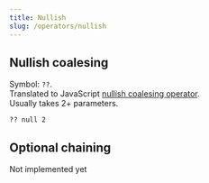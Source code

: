 ```yaml
---
title: Nullish
slug: /operators/nullish
---
```


## Nullish coalesing

Symbol: `??`. <br/>
Translated to JavaScript [nullish coalesing operator](https://developer.mozilla.org/en-US/docs/Web/JavaScript/Reference/Operators/Nullish_coalescing_operator). <br/>
Usually takes 2+ parameters.

```
?? null 2
```

## Optional chaining

Not implemented yet
